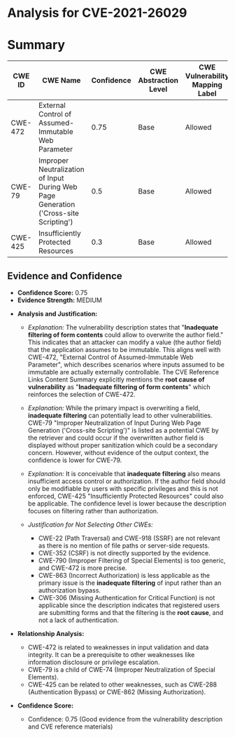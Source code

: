 # Analysis for CVE-2021-26029

# Summary
| CWE ID | CWE Name | Confidence | CWE Abstraction Level | CWE Vulnerability Mapping Label | CWE-Vulnerability Mapping Notes |
|---|---|---|---|---|---|
| CWE-472 | External Control of Assumed-Immutable Web Parameter | 0.75 | Base | Allowed | Primary CWE |
| CWE-79 | Improper Neutralization of Input During Web Page Generation ('Cross-site Scripting') | 0.5 | Base | Allowed | Secondary Candidate |
| CWE-425 | Insufficiently Protected Resources | 0.3 | Base | Allowed | Secondary Candidate |

## Evidence and Confidence

*   **Confidence Score:** 0.75
*   **Evidence Strength:** MEDIUM

- **Analysis and Justification:**  
  - *Explanation:* The vulnerability description states that "**Inadequate filtering of form contents** could allow to overwrite the author field." This indicates that an attacker can modify a value (the author field) that the application assumes to be immutable. This aligns well with CWE-472, "External Control of Assumed-Immutable Web Parameter", which describes scenarios where inputs assumed to be immutable are actually externally controllable. The CVE Reference Links Content Summary explicitly mentions the **root cause of vulnerability** as "**Inadequate filtering of form contents**" which reinforces the selection of CWE-472.

  - *Explanation:* While the primary impact is overwriting a field, **inadequate filtering** can potentially lead to other vulnerabilities. CWE-79 "Improper Neutralization of Input During Web Page Generation ('Cross-site Scripting')" is listed as a potential CWE by the retriever and could occur if the overwritten author field is displayed without proper sanitization which could be a secondary concern. However, without evidence of the output context, the confidence is lower for CWE-79.

  - *Explanation:* It is conceivable that **inadequate filtering** also means insufficient access control or authorization. If the author field should only be modifiable by users with specific privileges and this is not enforced, CWE-425 "Insufficiently Protected Resources" could also be applicable. The confidence level is lower because the description focuses on filtering rather than authorization.

  - *Justification for Not Selecting Other CWEs:*
    - CWE-22 (Path Traversal) and CWE-918 (SSRF) are not relevant as there is no mention of file paths or server-side requests.
    - CWE-352 (CSRF) is not directly supported by the evidence.
    - CWE-790 (Improper Filtering of Special Elements) is too generic, and CWE-472 is more precise.
    - CWE-863 (Incorrect Authorization) is less applicable as the primary issue is the **inadequate filtering** of input rather than an authorization bypass.
    - CWE-306 (Missing Authentication for Critical Function) is not applicable since the description indicates that registered users are submitting forms and that the filtering is the **root cause**, and not a lack of authentication.

- **Relationship Analysis:**  
  - CWE-472 is related to weaknesses in input validation and data integrity. It can be a prerequisite to other weaknesses like information disclosure or privilege escalation.
  - CWE-79 is a child of CWE-74 (Improper Neutralization of Special Elements).
  - CWE-425 can be related to other weaknesses, such as CWE-288 (Authentication Bypass) or CWE-862 (Missing Authorization).

- **Confidence Score:**
  - Confidence: 0.75 (Good evidence from the vulnerability description and CVE reference materials)